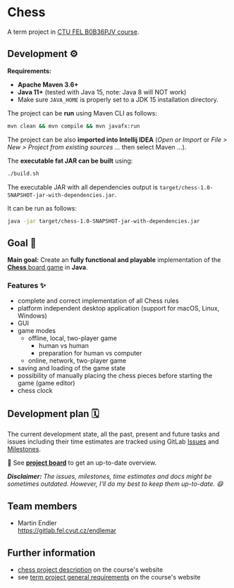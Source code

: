 # Chess

A term project in [CTU FEL B0B36PJV course](https://cw.fel.cvut.cz/wiki/courses/b0b36pjv/start).


## Development ⚙️

**Requirements:**
* **Apache Maven 3.6+**
* **Java 11+** (tested with Java 15, note: Java 8 will NOT work)
* Make sure `JAVA_HOME` is properly set to a JDK 15 installation directory. 

The project can be **run** using Maven CLI as follows:
```bash
mvn clean && mvn compile && mvn javafx:run
```

The project can be also **imported into Intellij IDEA** (_Open or Import_ or _File > New > Project from existing sources ..._ then select Maven ...).

The **executable fat JAR can be built** using:
```bash
./build.sh
```
The executable JAR with all dependencies output is `target/chess-1.0-SNAPSHOT-jar-with-dependencies.jar`.

It can be run as follows:
```bash
java -jar target/chess-1.0-SNAPSHOT-jar-with-dependencies.jar
```


## Goal 🎯

**Main goal:** Create an **fully functional and playable** implementation of the [**Chess** board game](https://en.wikipedia.org/wiki/Chess) in **Java**.


### Features ✨

* complete and correct implementation of all Chess rules
* platform independent desktop application (support for macOS, Linux, Windows)
* GUI
* game modes
	* offline, local, two-player game 
		* human vs human
		* preparation for human vs computer
	* online, network, two-player game
* saving and loading of the game state
* possibility of manually placing the chess pieces before starting the game (game editor)
* chess clock


## Development plan 🗓️

The current development state, all the past, present and future tasks and issues including their time estimates are tracked using GitLab [Issues](https://gitlab.fel.cvut.cz/B182_B0B36PJV/endlemar/issues) and [Milestones](https://gitlab.fel.cvut.cz/B182_B0B36PJV/endlemar/milestones).

👀 See **[project board](https://gitlab.fel.cvut.cz/B182_B0B36PJV/endlemar/boards)** to get an up-to-date overview.

_**Disclaimer:** The issues, milestones, time estimates and docs might be sometimes outdated. However, I'll do my best to keep them up-to-date. 😄_


## Team members

* Martin Endler  
	https://gitlab.fel.cvut.cz/endlemar


## Further information

* [chess project description](https://cw.fel.cvut.cz/wiki/courses/b0b36pjv/semestral/sachy) on the course's website
* see [term project general requirements](https://cw.fel.cvut.cz/wiki/courses/b0b36pjv/semestral/start) on the course's website
